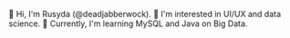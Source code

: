 🌼 Hi, I'm Rusyda (@deadjabberwock). 
🍄 I'm interested in UI/UX and data science. 
🍂 Currently, I'm learning MySQL and Java on Big Data. 
